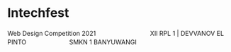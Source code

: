 # Intechfest
Web Design Competition 2021
ㅤ ㅤ ㅤㅤ ㅤㅤㅤㅤ 
XII RPL 1 | DEVVANOV EL PINTO 
ㅤ ㅤ ㅤㅤ ㅤㅤ
SMKN 1 BANYUWANGI
